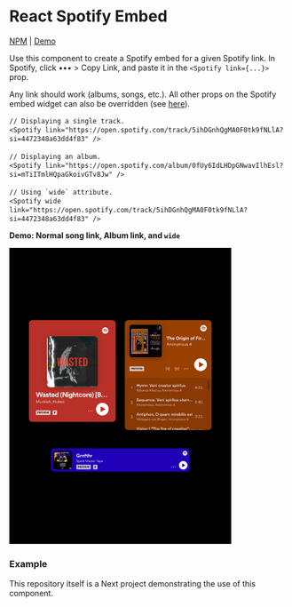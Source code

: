 # React Spotify Embed

[NPM](https://npmjs.com/package/react-spotify-embed) |
[Demo](https://react-spotify-embed.vercel.app)

Use this component to create a Spotify embed for a given Spotify link. In
Spotify, click ••• > Copy Link, and paste it in the `<Spotify link={...}>` prop.

Any link should work (albums, songs, etc.). All other props on the Spotify embed
widget can also be overridden (see
[here](https://developer.spotify.com/documentation/embeds/)).

```tsx
// Displaying a single track.
<Spotify link="https://open.spotify.com/track/5ihDGnhQgMA0F0tk9fNLlA?si=4472348a63dd4f83" />

// Displaying an album.
<Spotify link="https://open.spotify.com/album/0fUy6IdLHDpGNwavIlhEsl?si=mTiITmlHQpaGkoivGTv8Jw" />

// Using `wide` attribute.
<Spotify wide link="https://open.spotify.com/track/5ihDGnhQgMA0F0tk9fNLlA?si=4472348a63dd4f83" />
```

**Demo: Normal song link, Album link, and `wide`**

<img width="400px" height="auto" src="public/screenshot.png">

### Example

This repository itself is a Next project demonstrating the use of this
component.